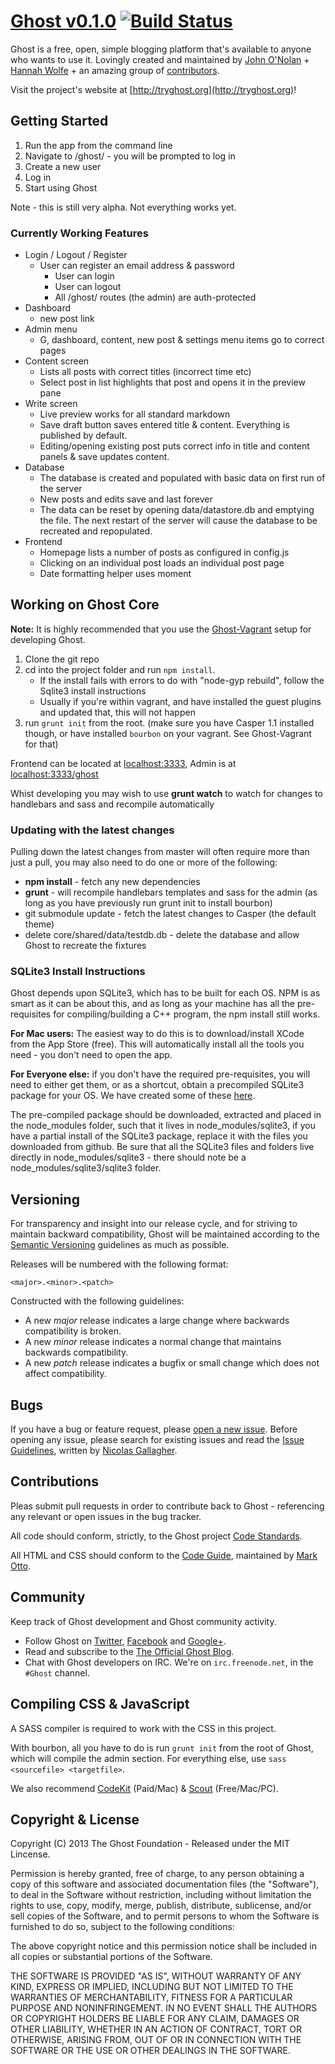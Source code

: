 # [Ghost v0.1.0](https://github.com/TryGhost/Ghost) [![Build Status](https://magnum.travis-ci.com/TryGhost/Ghost.png?token=hMRLUurj2P3wzBdscyQs&branch=master)](https://magnum.travis-ci.com/TryGhost/Ghost)

Ghost is a free, open, simple blogging platform that's available to anyone who wants to use it. Lovingly created and maintained by [John O'Nolan](http://twitter.com/JohnONolan) + [Hannah Wolfe](http://twitter.com/ErisDS) + an amazing group of [contributors](https://github.com/TryGhost/Ghost/contributors).

Visit the project's website at [http://tryghost.org](http://tryghost.org)!


## Getting Started

1. Run the app from the command line
2. Navigate to /ghost/ - you will be prompted to log in
3. Create a new user
4. Log in
5. Start using Ghost

Note - this is still very alpha. Not everything works yet.

### Currently Working Features

* Login / Logout / Register
	* User can register an email address & password
        * User can login
        * User can logout
        * All /ghost/ routes (the admin) are auth-protected
* Dashboard
	* new post link
* Admin menu
	* G, dashboard, content, new post & settings menu items go to correct pages
* Content screen
	* Lists all posts with correct titles (incorrect time etc)
    * Select post in list highlights that post and opens it in the preview pane
* Write screen
	* Live preview works for all standard markdown
    * Save draft button saves entered title & content. Everything is published by default.
    * Editing/opening existing post puts correct info in title and content panels & save updates content.
* Database
	* The database is created and populated with basic data on first run of the server
    * New posts and edits save and last forever
    * The data can be reset by opening data/datastore.db and emptying the file. The next restart of the server will cause the database to be recreated and repopulated.
* Frontend
	* Homepage lists a number of posts as configured in config.js
    * Clicking on an individual post loads an individual post page
    * Date formatting helper uses moment


## Working on Ghost Core

**Note:** It is highly recommended that you use the [Ghost-Vagrant](https://github.com/TryGhost/Ghost-Vagrant) setup for developing Ghost.

1. Clone the git repo
2. cd into the project folder and run `npm install`.
	* If the install fails with errors to do with "node-gyp rebuild", follow the Sqlite3 install instructions
    * Usually if you're within vagrant, and have installed the guest plugins and updated that, this will not happen
3. run `grunt init` from the root. (make sure you have Casper 1.1 installed though, or have installed `bourbon` on your vagrant. See Ghost-Vagrant for that)

Frontend can be located at [localhost:3333](localhost:3333), Admin is at [localhost:3333/ghost](localhost:3333/ghost)

Whist developing you may wish to use **grunt watch** to watch for changes to handlebars and sass and recompile automatically

### Updating with the latest changes

Pulling down the latest changes from master will often require more than just a pull, you may also need to do one or more of the following:

 * **npm install** - fetch any new dependencies
 * **grunt** - will recompile handlebars templates and sass for the admin (as long as you have previously run grunt init to install bourbon)
 * git submodule update - fetch the latest changes to Casper (the default theme)
 * delete core/shared/data/testdb.db - delete the database and allow Ghost to recreate the fixtures

### SQLite3 Install Instructions
Ghost depends upon SQLite3, which has to be built for each OS. NPM is as smart as it can be about this, and as long as your machine has all the pre-requisites for compiling/building a C++ program, the npm install still works.

**For Mac users:** The easiest way to do this is to download/install XCode from the App Store (free). This will automatically install all the tools you need - you don't need to open the app.

**For Everyone else:** if you don't have the required pre-requisites, you will need to either get them, or as a shortcut, obtain a precompiled SQLite3 package for your OS. We have created some of these [here](https://github.com/developmentseed/node-sqlite3/issues/106).

The pre-compiled package should be downloaded, extracted and placed in the node\_modules folder, such that it lives in node\_modules/sqlite3, if you have a partial install of the SQLite3 package, replace it with the files you downloaded from github. Be sure that all the SQLite3 files and folders live directly in node\_modules/sqlite3 - there should note be a node\_modules/sqlite3/sqlite3 folder.

## Versioning

For transparency and insight into our release cycle, and for striving to maintain backward compatibility, Ghost will be maintained according to the [Semantic Versioning](http://semver.org/) guidelines as much as possible.

Releases will be numbered with the following format:

`<major>.<minor>.<patch>`

Constructed with the following guidelines:

* A new *major* release indicates a large change where backwards compatibility is broken.
* A new *minor* release indicates a normal change that maintains backwards compatibility.
* A new *patch* release indicates a bugfix or small change which does not affect compatibility.

## Bugs

If you have a bug or feature request, please [open a new issue](https://github.com/TryGhost/Ghost/issues). Before opening any issue, please search for existing issues and read the [Issue Guidelines](https://github.com/necolas/issue-guidelines), written by [Nicolas Gallagher](https://github.com/necolas/).

## Contributions

Pleas submit pull requests in order to contribute back to Ghost - referencing any relevant or open issues in the bug tracker.

All code should conform, strictly, to the Ghost project [Code Standards](https://github.com/TryGhost/Ghost/wiki/Code-standards).

All HTML and CSS should conform to the [Code Guide](http://github.com/mdo/code-guide), maintained by [Mark Otto](http://github.com/mdo).

## Community

Keep track of Ghost development and Ghost community activity.

* Follow Ghost on [Twitter](http://twitter.com/TryGhost), [Facebook](http://facebook.com/tryghostapp) and [Google+](https://plus.google.com/114465948129362706086).
* Read and subscribe to the [The Official Ghost Blog](http://blog.tryghost.org).
* Chat with Ghost developers on IRC. We're on `irc.freenode.net`, in the `#Ghost` channel.

## Compiling CSS & JavaScript

A SASS compiler is required to work with the CSS in this project.

With bourbon, all you have to do is run `grunt init` from the root of Ghost, which will compile the admin section. For everything else, use `sass <sourcefile> <targetfile>`.

We also recommend [CodeKit](http://incident57.com/codekit/) (Paid/Mac) & [Scout](http://mhs.github.io/scout-app/) (Free/Mac/PC).


## Copyright & License

Copyright (C) 2013 The Ghost Foundation - Released under the MIT Lincense.

Permission is hereby granted, free of charge, to any person obtaining a copy of this software and associated documentation files (the "Software"), to deal in the Software without restriction, including without limitation the rights to use, copy, modify, merge, publish, distribute, sublicense, and/or sell copies of the Software, and to permit persons to whom the Software is furnished to do so, subject to the following conditions:

The above copyright notice and this permission notice shall be included in all copies or substantial portions of the Software.

THE SOFTWARE IS PROVIDED "AS IS", WITHOUT WARRANTY OF ANY KIND, EXPRESS OR IMPLIED, INCLUDING BUT NOT LIMITED TO THE WARRANTIES OF MERCHANTABILITY, FITNESS FOR A PARTICULAR PURPOSE AND
NONINFRINGEMENT. IN NO EVENT SHALL THE AUTHORS OR COPYRIGHT HOLDERS BE LIABLE FOR ANY CLAIM, DAMAGES OR OTHER LIABILITY, WHETHER IN AN ACTION OF CONTRACT, TORT OR OTHERWISE, ARISING FROM, OUT OF OR IN CONNECTION WITH THE SOFTWARE OR THE USE OR OTHER DEALINGS IN THE SOFTWARE.